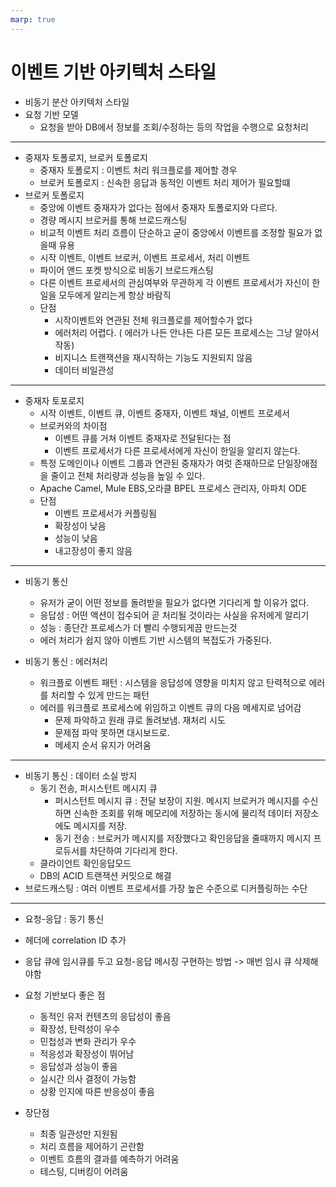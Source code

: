 ```yaml
---
marp: true
---
```

# 이벤트 기반 아키텍처 스타일
* 비동기 분산 아키텍처 스타일
* 요청 기반 모델
    * 요청을 받아 DB에서 정보를 조회/수정하는 등의 작업을 수행으로 요청처리
---
* 중재자 토폴로지, 브로커 토폴로지
    * 중재자 토폴로지 : 이벤트 처리 워크플로를 제어할 경우
    * 브로커 토폴로지 : 신속한 응답과 동적인 이벤트 처리 제어가 필요할떄
* 브로커 토폴로지
    * 중앙에 이벤트 중재자가 없다는 점에서 중재자 토폴로지와 다르다.
    * 경량 메시지 브로커를 통해 브로드캐스팅
    * 비교적 이벤트 처리 흐름이 단순하고 굳이 중앙에서 이벤트를 조정할 필요가 없을때 유용
    * 시작 이벤트, 이벤트 브로커, 이벤트 프로세서, 처리 이벤트
    * 파이어 앤드 포켓 방식으로 비동기 브로드캐스팅
    * 다른 이벤트 프로세서의 관심여부와 무관하게 각 이벤트 프로세서가 자신이 한 일을 모두에게 알리는게 항상 바람직
    * 단점
        * 시작이벤트와 연관된 전체 워크플로를 제어할수가 없다
        * 에러처리 어렵다. ( 에러가 나든 안나든 다른 모든 프로세스는 그냥 알아서 작동)
        * 비지니스 트랜잭션을 재시작하는 기능도 지원되지 않음
        * 데이터 비일관성
---
* 중재자 토포로지
    * 시작 이벤트, 이벤트 큐, 이벤트 중재자, 이벤트 채널, 이벤트 프로세서
    * 브로커와의 차이점
        * 이벤트 큐를 거쳐 이벤트 중재자로 전달된다는 점
        * 이벤트 프로세서가 다른 프로세서에게 자신이 한일을 알리지 않는다.
    * 특정 도메인이나 이벤트 그룹과 연관된 중재자가 여럿 존재하므로 단일장애점을 줄이고 전체 처리량과 성능을 높일 수 있다.
    * Apache Camel, Mule EBS,오라클 BPEL 프로세스 관리자, 아파치 ODE
    * 단점
        * 이벤트 프로세서가 커플링됨
        * 확장성이 낮음
        * 성능이 낮음
        * 내고장성이 좋지 않음
---
* 비동기 통신
    * 유저가 굳이 어떤 정보를 돌려받을 필요가 없다면 기다리게 할 이유가 없다.
    * 응답성 : 어떤 액션이 접수되어 곧 처리될 것이라는 사실을 유저에게 알리기
    * 성능 : 종단간 프로세스가 더 빨리 수행되게끔 만드는것
    * 에러 처리가 쉽지 않아 이벤트 기반 시스템의 복접도가 가중된다.

* 비동기 통신 : 에러처리
    * 워크플로 이벤트 패턴 : 시스템을 응답성에 영향을 미치지 않고 탄력적으로 에러를 처리할 수 있게 만드는 패턴
    * 에러를 워크플로 프로세스에 위임하고 이벤트 큐의 다음 메세지로 넘어감
        * 문제 파악하고 원래 큐로 돌려보냄. 재처리 시도
        * 문제점 파악 못하면 대시보드로.
        * 메세지 순서 유지가 어려움
---
* 비동기 통신 : 데이터 소실 방지
    * 동기 전송, 퍼시스턴트 메시지 큐
        * 퍼시스턴트 메시지 큐 : 전달 보장이 지원. 메시지 브로커가 메시지를 수신하면 신속한 조회를 위해 메모리에 저장하는 동시에 물리적 데이터 저장소에도 메시지를 저장.
        * 동기 전송 : 브로커가 메시지를 저장했다고 확인응답을 줄때까지 메시지 프로듀서를 차단하여 기다리게 한다.
    * 클라이언트 확인응답모드
    * DB의 ACID 트랜잭션 커밋으로 해결
* 브로드캐스팅 : 여러 이벤트 프로세서를 가장 높은 수준으로 디커플링하는 수단

---
* 요청-응답 : 동기 통신
* 헤더에 correlation ID 추가
* 응답 큐에 임시큐를 두고 요청-응답 메시징 구현하는 방법 -> 매번 임시 큐 삭제해야함

* 요청 기반보다 좋은 점
    * 동적인 유저 컨텐츠의 응답성이 좋음
    * 확장성, 탄력성이 우수
    * 민첩성과 변화 관리가 우수
    * 적응성과 확장성이 뛰어남
    * 응답성과 성능이 좋음
    * 실시간 의사 결정이 가능함
    * 상황 인지에 따른 반응성이 좋음
* 장단점
    * 최종 일관성만 지원됨
    * 처리 흐름을 제어하기 곤란함
    * 이벤트 흐름의 결과를 예측하기 어려움
    * 테스팅, 디버킹이 어려움




